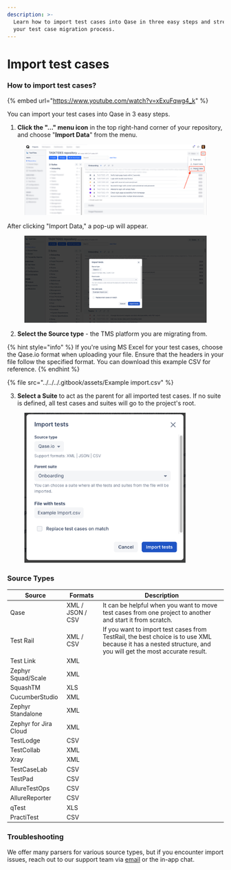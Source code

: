 ```yaml
---
description: >-
  Learn how to import test cases into Qase in three easy steps and streamline
  your test case migration process.
---
```


# Import test cases

### How to import test cases?

{% embed url="https://www.youtube.com/watch?v=xExuFqwg4_k" %}

You can import your test cases into Qase in 3 easy steps.

1. **Click the "..." menu icon** in the top right-hand corner of your repository, and choose "**Import Data**" from the menu.

<figure><img src="../../../.gitbook/assets/31963.png" alt="" width="563"><figcaption></figcaption></figure>

After clicking "Import Data," a pop-up will appear.

<figure><img src="../../../.gitbook/assets/10641.png" alt="" width="563"><figcaption></figcaption></figure>

2. **Select the Source type** - the TMS platform you are migrating from.

{% hint style="info" %}
If you're using MS Excel for your test cases, choose the Qase.io format when uploading your file. Ensure that the headers in your file follow the specified format. You can download this example CSV for reference.
{% endhint %}

{% file src="../../../.gitbook/assets/Example import.csv" %}

3. **Select a Suite** to act as the parent for all imported test cases. If no suite is defined, all test cases and suites will go to the project's root.

<figure><img src="../../../.gitbook/assets/86620.png" alt="" width="375"><figcaption></figcaption></figure>

### Source Types

| Source                | Formats          | Description                                                                                                                                                 |
| --------------------- | ---------------- | ----------------------------------------------------------------------------------------------------------------------------------------------------------- |
| Qase                  | XML / JSON / CSV | It can be helpful when you want to move test cases from one project to another and start it from scratch.                                                   |
| Test Rail             | XML / CSV        | If you want to import test cases from TestRail, the best choice is to use XML because it has a nested structure, and you will get the most accurate result. |
| Test Link             | XML              |                                                                                                                                                             |
| Zephyr Squad/Scale    | XML              |                                                                                                                                                             |
| SquashTM              | XLS              |                                                                                                                                                             |
| CucumberStudio        | XML              |                                                                                                                                                             |
| Zephyr Standalone     | XML              |                                                                                                                                                             |
| Zephyr for Jira Cloud | XML              |                                                                                                                                                             |
| TestLodge             | CSV              |                                                                                                                                                             |
| TestCollab            | XML              |                                                                                                                                                             |
| Xray                  | XML              |                                                                                                                                                             |
| TestCaseLab           | CSV              |                                                                                                                                                             |
| TestPad               | CSV              |                                                                                                                                                             |
| AllureTestOps         | CSV              |                                                                                                                                                             |
| AllureReporter        | CSV              |                                                                                                                                                             |
| qTest                 | XLS              |                                                                                                                                                             |
| PractiTest            | CSV              |                                                                                                                                                             |

### Troubleshooting <a href="#h_117d219698" id="h_117d219698"></a>

We offer many parsers for various source types, but if you encounter import issues, reach out to our support team via [email](mailto:support@qase.io) or the in-app chat.
